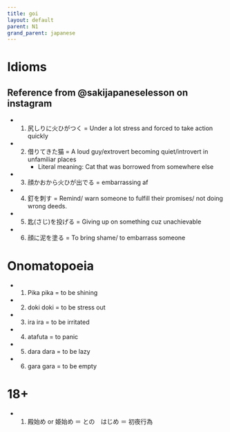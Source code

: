 ```yaml
---
title: goi
layout: default
parent: N1
grand_parent: japanese
---
```


# Idioms

## Reference from @sakijapaneselesson on instagram
- 1. 尻しりに火ひがつく = Under a lot stress and forced to take action quickly
- 2. 借りてきた猫 = A loud guy/extrovert becoming quiet/introvert in unfamiliar places
     - Literal meaning: Cat that was borrowed from somewhere else
- 3. 顔かおから火ひが出でる = embarrassing af
- 4. 釘を刺す = Remind/ warn someone to fulfill their promises/ not doing wrong deeds.
- 5. 匙(さじ)を投げる = Giving up on something cuz unachievable
- 6. 顔に泥を塗る = To bring shame/ to embarrass someone

# Onomatopoeia
- 1. Pika pika = to be shining
- 2. doki doki = to be stress out
- 3. ira ira = to be irritated
- 4. atafuta = to panic
- 5. dara dara = to be lazy
- 6. gara gara = to be empty

# 18+
- 1. 殿始め or 姫始め ＝ との　はじめ ＝ 初夜行為
